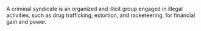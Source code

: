 A criminal syndicate is an organized and illicit group engaged in illegal activities, such as drug trafficking, extortion, and racketeering, for financial gain and power.